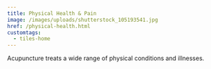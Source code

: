 ```yaml
---
title: Physical Health & Pain
image: /images/uploads/shutterstock_105193541.jpg
href: /physical-health.html
customtags:
  - tiles-home
---
```

Acupuncture treats a wide range of physical conditions and illnesses.
